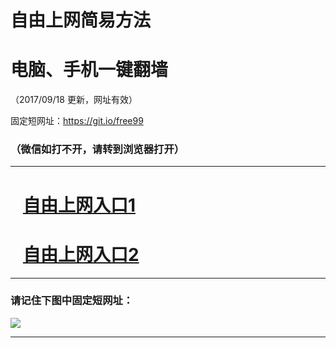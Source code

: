 ﻿# 自由上网简易方法

# 电脑、手机一键翻墙

（2017/09/18 更新，网址有效）

固定短网址：https://git.io/free99

### （微信如打不开，请转到浏览器打开）


***





# &nbsp;&nbsp; <a href="http://ft227666636.fwq-tz1005.info/fwqtz01.html?t=091800129048 " target="_blank">自由上网入口1</a>
# &nbsp;&nbsp; <a href="http://ft1271126083.fwq-tz1006.info/fwqtz02.html?t=091800118856 " target="_blank">自由上网入口2</a>
***

### 请记住下图中固定短网址：

<img src="https://s3-us-west-2.amazonaws.com/fwq-1001/yjfq-20170905okok.png" /> 


***

